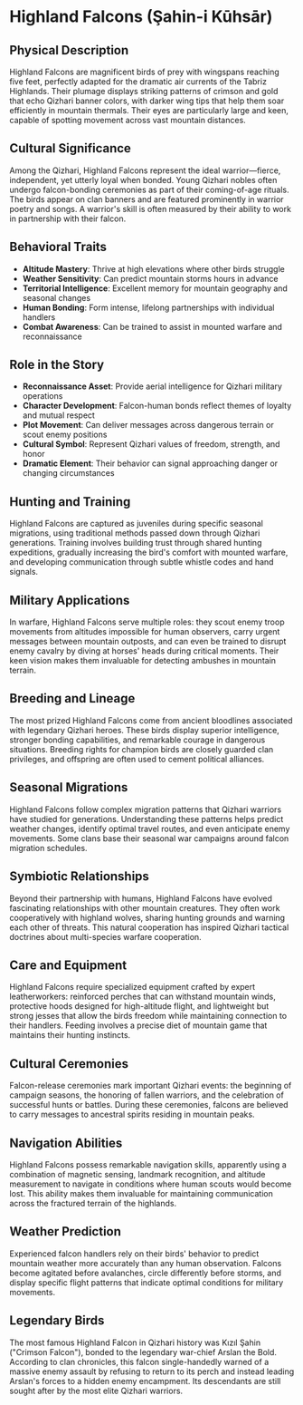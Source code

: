 # Highland Falcons (Şahin-i Kūhsār)

## Physical Description
Highland Falcons are magnificent birds of prey with wingspans reaching five feet, perfectly adapted for the dramatic air currents of the Tabriz Highlands. Their plumage displays striking patterns of crimson and gold that echo Qizhari banner colors, with darker wing tips that help them soar efficiently in mountain thermals. Their eyes are particularly large and keen, capable of spotting movement across vast mountain distances.

## Cultural Significance
Among the Qizhari, Highland Falcons represent the ideal warrior—fierce, independent, yet utterly loyal when bonded. Young Qizhari nobles often undergo falcon-bonding ceremonies as part of their coming-of-age rituals. The birds appear on clan banners and are featured prominently in warrior poetry and songs. A warrior's skill is often measured by their ability to work in partnership with their falcon.

## Behavioral Traits
- **Altitude Mastery**: Thrive at high elevations where other birds struggle
- **Weather Sensitivity**: Can predict mountain storms hours in advance
- **Territorial Intelligence**: Excellent memory for mountain geography and seasonal changes
- **Human Bonding**: Form intense, lifelong partnerships with individual handlers
- **Combat Awareness**: Can be trained to assist in mounted warfare and reconnaissance

## Role in the Story
- **Reconnaissance Asset**: Provide aerial intelligence for Qizhari military operations
- **Character Development**: Falcon-human bonds reflect themes of loyalty and mutual respect
- **Plot Movement**: Can deliver messages across dangerous terrain or scout enemy positions
- **Cultural Symbol**: Represent Qizhari values of freedom, strength, and honor
- **Dramatic Element**: Their behavior can signal approaching danger or changing circumstances

## Hunting and Training
Highland Falcons are captured as juveniles during specific seasonal migrations, using traditional methods passed down through Qizhari generations. Training involves building trust through shared hunting expeditions, gradually increasing the bird's comfort with mounted warfare, and developing communication through subtle whistle codes and hand signals.

## Military Applications
In warfare, Highland Falcons serve multiple roles: they scout enemy troop movements from altitudes impossible for human observers, carry urgent messages between mountain outposts, and can even be trained to disrupt enemy cavalry by diving at horses' heads during critical moments. Their keen vision makes them invaluable for detecting ambushes in mountain terrain.

## Breeding and Lineage
The most prized Highland Falcons come from ancient bloodlines associated with legendary Qizhari heroes. These birds display superior intelligence, stronger bonding capabilities, and remarkable courage in dangerous situations. Breeding rights for champion birds are closely guarded clan privileges, and offspring are often used to cement political alliances.

## Seasonal Migrations
Highland Falcons follow complex migration patterns that Qizhari warriors have studied for generations. Understanding these patterns helps predict weather changes, identify optimal travel routes, and even anticipate enemy movements. Some clans base their seasonal war campaigns around falcon migration schedules.

## Symbiotic Relationships
Beyond their partnership with humans, Highland Falcons have evolved fascinating relationships with other mountain creatures. They often work cooperatively with highland wolves, sharing hunting grounds and warning each other of threats. This natural cooperation has inspired Qizhari tactical doctrines about multi-species warfare cooperation.

## Care and Equipment
Highland Falcons require specialized equipment crafted by expert leatherworkers: reinforced perches that can withstand mountain winds, protective hoods designed for high-altitude flight, and lightweight but strong jesses that allow the birds freedom while maintaining connection to their handlers. Feeding involves a precise diet of mountain game that maintains their hunting instincts.

## Cultural Ceremonies
Falcon-release ceremonies mark important Qizhari events: the beginning of campaign seasons, the honoring of fallen warriors, and the celebration of successful hunts or battles. During these ceremonies, falcons are believed to carry messages to ancestral spirits residing in mountain peaks.

## Navigation Abilities
Highland Falcons possess remarkable navigation skills, apparently using a combination of magnetic sensing, landmark recognition, and altitude measurement to navigate in conditions where human scouts would become lost. This ability makes them invaluable for maintaining communication across the fractured terrain of the highlands.

## Weather Prediction
Experienced falcon handlers rely on their birds' behavior to predict mountain weather more accurately than any human observation. Falcons become agitated before avalanches, circle differently before storms, and display specific flight patterns that indicate optimal conditions for military movements.

## Legendary Birds
The most famous Highland Falcon in Qizhari history was Kızıl Şahin ("Crimson Falcon"), bonded to the legendary war-chief Arslan the Bold. According to clan chronicles, this falcon single-handedly warned of a massive enemy assault by refusing to return to its perch and instead leading Arslan's forces to a hidden enemy encampment. Its descendants are still sought after by the most elite Qizhari warriors.
